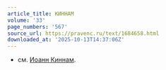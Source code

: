 ```yaml
---
article_title: КИННАМ
volume: '33'
page_numbers: '567'
source_url: https://pravenc.ru/text/1684658.html
downloaded_at: '2025-10-13T14:37:06Z'
---
```


- см. [Иоанн Киннам](<https://pravenc.ru/text/Иоанн Киннам.html>).
